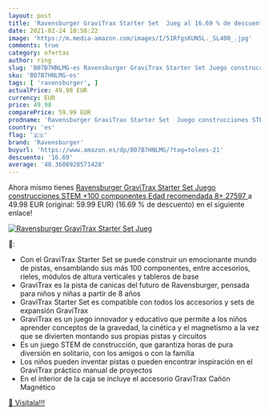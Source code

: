 ```yaml
---
layout: post
title: 'Ravensburger GraviTrax Starter Set  Jueg al 16.69 % de descuento'
date: 2021-02-24 10:58:22
image: 'https://m.media-amazon.com/images/I/51RfgsKUN5L._SL400_.jpg'
comments: true
category: ofertas
author: ring
slug: 'B07B7HNLMG-es Ravensburger GraviTrax Starter Set Juego construcciones...'
sku: 'B07B7HNLMG-es'
tags: [ 'ravensburger', ]
actualPrice: 49.98 EUR
currency: EUR
price: 49.98
comparePrice: 59.99 EUR
prodname: 'Ravensburger GraviTrax Starter Set  Juego construcciones STEM  +100 componentes  Edad recomendada 8+  27597 '
country: 'es'
flag: '🇪🇸'
brand: 'Ravensburger'
buyurl: 'https://www.amazon.es/dp/B07B7HNLMG/?tag=tolees-21'
descuento: '16.69'
average: '48.3608928571428'
---
```


Ahora mismo tienes [Ravensburger GraviTrax Starter Set  Juego construcciones STEM  +100 componentes  Edad recomendada 8+  27597 ](https://www.amazon.es/dp/B07B7HNLMG/?tag=tolees-21) a 49.98 EUR (original: 59.99 EUR) (16.69 %  de descuento) en el siguiente enlace!

[![Ravensburger GraviTrax Starter Set  Jueg](https://m.media-amazon.com/images/I/51RfgsKUN5L._SL400_.jpg)](https://www.amazon.es/dp/B07B7HNLMG/?tag=tolees-21)

🔎:

- Con el GraviTrax Starter Set se puede construir un emocionante mundo de pistas, ensamblando sus más 100 componentes, entre accesorios, rieles, módulos de altura verticales y tableros de base
- GraviTrax es la pista de canicas del futuro de Ravensburger, pensada para niños y niñas a partir de 8 años
- GraviTrax Starter Set es compatible con todos los accesorios y sets de expansión GraviTrax
- GraviTrax es un juego innovador y educativo que permite a los niños aprender conceptos de la gravedad, la cinética y el magnetismo a la vez que se divierten montando sus propias pistas y circuitos
- Es un juego STEM de construcción, que garantiza horas de pura diversión en solitario, con los amigos o con la familia
- Los niños pueden inventar pistas o pueden encontrar inspiración en el GraviTrax práctico manual de proyectos
- En el interior de la caja se incluye el accesorio GraviTrax Cañón Magnético

[🛒 Visítala!!!](https://www.amazon.es/dp/B07B7HNLMG/?tag=tolees-21)

